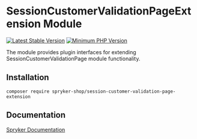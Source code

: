 # SessionCustomerValidationPageExtension Module
[![Latest Stable Version](https://poser.pugx.org/spryker-shop/session-customer-validation-page-extension/v/stable.svg)](https://packagist.org/packages/spryker-shop/session-customer-validation-page-extension)
[![Minimum PHP Version](https://img.shields.io/badge/php-%3E%3D%208.0-8892BF.svg)](https://php.net/)

The module provides plugin interfaces for extending SessionCustomerValidationPage module functionality.

## Installation

```
composer require spryker-shop/session-customer-validation-page-extension
```

## Documentation

[Spryker Documentation](https://docs.spryker.com)
